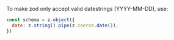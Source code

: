 To make zod only accept valid datestrings (YYYY-MM-DD), use:

```js
const schema = z.object({
  date: z.string().pipe(z.coerce.date()),
})
```
